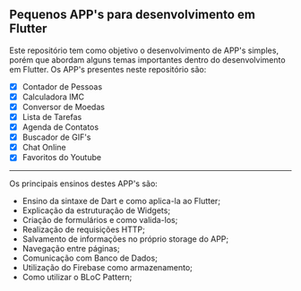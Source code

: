 ## Pequenos APP's para desenvolvimento em Flutter
 Este repositório tem como objetivo o desenvolvimento de APP's simples, porém que abordam alguns temas importantes dentro do desenvolvimento em Flutter.
 Os APP's presentes neste repositório são:
 - [x] Contador de Pessoas
 - [x] Calculadora IMC
 - [x] Conversor de Moedas
 - [x] Lista de Tarefas
 - [x] Agenda de Contatos
 - [x] Buscador de GIF's
 - [x] Chat Online
 - [x] Favoritos do Youtube
 
 ***
 
 Os principais ensinos destes APP's são:
 * Ensino da sintaxe de Dart e como aplica-la ao Flutter;
 * Explicação da estruturação de Widgets;
 * Criação de formulários e como valida-los;
 * Realização de requisições HTTP;
 * Salvamento de informações no próprio storage do APP;
 * Navegação entre páginas;
 * Comunicação com Banco de Dados;
 * Utilização do Firebase como armazenamento;
 * Como utilizar o BLoC Pattern;
